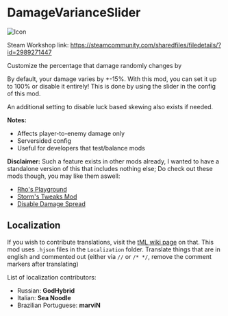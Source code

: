 # DamageVarianceSlider

![Icon](https://raw.githubusercontent.com/direwolf420/DamageVarianceSlider/main/icon.png)

Steam Workshop link: https://steamcommunity.com/sharedfiles/filedetails/?id=2989271447

Customize the percentage that damage randomly changes by

By default, your damage varies by +-15%. With this mod, you can set it up to 100% or disable it entirely! This is done by using the slider in the config of this mod.

An additional setting to disable luck based skewing also exists if needed.

**Notes:**
* Affects player-to-enemy damage only
* Serversided config
* Useful for developers that test/balance mods

**Disclaimer:**
Such a feature exists in other mods already, I wanted to have a standalone version of this that includes nothing else; Do check out these mods though, you may like them aswell:
* [Rho's Playground](https://steamcommunity.com/sharedfiles/filedetails/?id=2813723898)
* [Storm's Tweaks Mod](https://steamcommunity.com/sharedfiles/filedetails/?id=2907393250)
* [Disable Damage Spread](https://steamcommunity.com/sharedfiles/filedetails/?id=2836773381)

## Localization
If you wish to contribute translations, visit the [tML wiki page](https://github.com/tModLoader/tModLoader/wiki/Contributing-Localization) on that.
This mod uses `.hjson` files in the `Localization` folder.
Translate things that are in english and commented out (either via `//` or `/* */`, remove the comment markers after translating)

List of localization contributors:
* Russian: **GodHybrid**
* Italian: **Sea Noodle**
* Brazilian Portuguese: **marviN**
